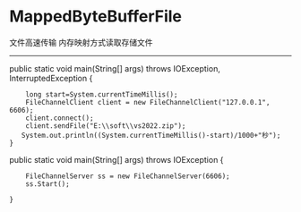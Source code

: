 # MappedByteBufferFile
文件高速传输 内存映射方式读取存储文件

--------------------------------------------

 public static void main(String[] args) throws IOException, InterruptedException {

        long start=System.currentTimeMillis();
        FileChannelClient client = new FileChannelClient("127.0.0.1", 6606);
        client.connect();
        client.sendFile("E:\\soft\\vs2022.zip");
       System.out.println((System.currentTimeMillis()-start)/1000+"秒");
    }


  public static void main(String[] args) throws IOException {

        FileChannelServer ss = new FileChannelServer(6606);
        ss.Start();

    }
